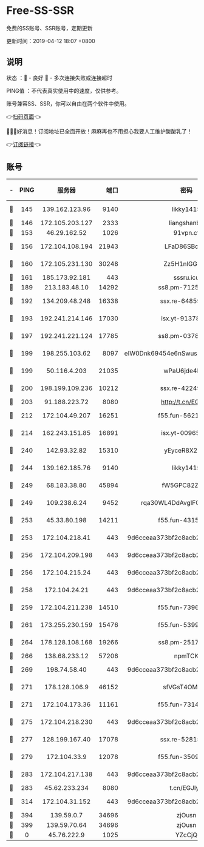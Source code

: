 # Free-SS-SSR

免费的SS账号、SSR账号，定期更新

更新时间：2019-04-12 18:07 +0800

## 说明

状态     ：🙂 - 良好 🙁 - 多次连接失败或连接超时

PING值   ：不代表真实使用中的速度，仅供参考。

账号兼容SS、SSR，你可以自由在两个软件中使用。

👉[扫码页面](https://liesauer.github.io/Free-SS-SSR/)👈

🎉🎉🎉好消息！订阅地址已全面开放！麻麻再也不用担心我要人工维护酸酸乳了！

👉[订阅链接](https://www.liesauer.net/yogurt/subscribe?ACCESS_TOKEN=DAYxR3mMaZAsaqUb)👈

## 账号

|-|PING|服务器|端口|密码|加密方式|区域|
|:----:|:----:|:-----:|-----:|:----:|:----:|:----:|
|🙂|145|139.162.123.96|9140|likky1415|aes-256-cfb|JP|
|🙂|146|172.105.203.127|2333|liangshanbo|chacha20|JP|
|🙂|153|46.29.162.52|1026|91vpn.cf|rc4-md5|RU|
|🙂|156|172.104.108.194|21943|LFaD86SBq2lY|aes-256-cfb|JP|
|🙂|160|172.105.231.130|30248|Zz5H1nlGGKHx|aes-256-cfb|JP|
|🙂|161|185.173.92.181|443|sssru.icu|rc4-md5|RU|
|🙂|189|213.183.48.10|14292|ss8.pm-71250889|rc4-md5|RU|
|🙂|192|134.209.48.248|16338|ssx.re-64859691|aes-256-cfb|US|
|🙂|193|192.241.214.146|17030|isx.yt-91378799|aes-256-cfb|US|
|🙂|197|192.241.221.124|17785|ss8.pm-03781993|aes-256-cfb|US|
|🙂|199|198.255.103.62|8097|eIW0Dnk69454e6nSwuspv9DmS201tQ0D|aes-256-cfb|US|
|🙂|199|50.116.4.203|21035|wPaU6jde4NZT|aes-256-cfb|US|
|🙂|200|198.199.109.236|10212|ssx.re-42249834|aes-256-cfb|US|
|🙂|203|91.188.223.72|8080|http://t.cn/EGJIyrl|rc4-md5|RU|
|🙂|212|172.104.49.207|16251|f55.fun-56219821|aes-256-cfb|SG|
|🙂|214|162.243.151.85|16891|isx.yt-00965280|aes-256-cfb|US|
|🙂|240|142.93.32.82|15310|yEyceR8X2EVd|aes-256-cfb|GB|
|🙂|244|139.162.185.76|9140|likky1415|aes-256-cfb|DE|
|🙂|249|68.183.38.80|45894|fW5GPC82Z97G|aes-256-cfb|GB|
|🙂|249|109.238.6.24|9452|rqa30WL4DdAvgIFG6Fs3znzTa|aes-256-cfb|FR|
|🙂|253|45.33.80.198|14211|f55.fun-43151114|aes-256-cfb|US|
|🙂|253|172.104.218.41|443|9d6cceaa373bf2c8acb22e60b6a58be6|aes-256-cfb|US|
|🙂|256|172.104.209.198|443|9d6cceaa373bf2c8acb22e60b6a58be6|aes-256-cfb|US|
|🙂|256|172.104.215.24|443|9d6cceaa373bf2c8acb22e60b6a58be6|aes-256-cfb|US|
|🙂|258|172.104.24.21|443|9d6cceaa373bf2c8acb22e60b6a58be6|aes-256-cfb|US|
|🙂|259|172.104.211.238|14510|f55.fun-73968171|aes-256-cfb|US|
|🙂|261|173.255.230.159|15476|f55.fun-53994105|aes-256-cfb|US|
|🙂|264|178.128.108.168|19266|ss8.pm-25170314|aes-256-cfb|SG|
|🙂|266|138.68.233.12|57206|npmTCK|rc4-md5|US|
|🙂|269|198.74.58.40|443|9d6cceaa373bf2c8acb22e60b6a58be6|aes-256-cfb|US|
|🙂|271|178.128.106.9|46152|sfVGsT4OMxHC|aes-256-cfb|SG|
|🙂|271|172.104.173.36|11161|f55.fun-73141785|aes-256-cfb|SG|
|🙂|275|172.104.218.230|443|9d6cceaa373bf2c8acb22e60b6a58be6|aes-256-cfb|US|
|🙂|277|128.199.167.40|17078|ssx.re-52815592|aes-256-cfb|SG|
|🙂|279|172.104.33.9|12078|f55.fun-35097379|aes-256-cfb|SG|
|🙂|283|172.104.217.138|443|9d6cceaa373bf2c8acb22e60b6a58be6|aes-256-cfb|US|
|🙂|283|45.62.233.234|8080|t.cn/EGJIyrl|rc4-md5|CA|
|🙂|314|172.104.31.152|443|9d6cceaa373bf2c8acb22e60b6a58be6|aes-256-cfb|US|
|🙂|394|139.59.0.7|34696|zjOusn|chacha20|IN|
|🙂|399|139.59.70.64|34696|zjOusn|chacha20|IN|
|🙁|0|45.76.222.9|1025|YZcCjQ|rc4-md5|JP|
